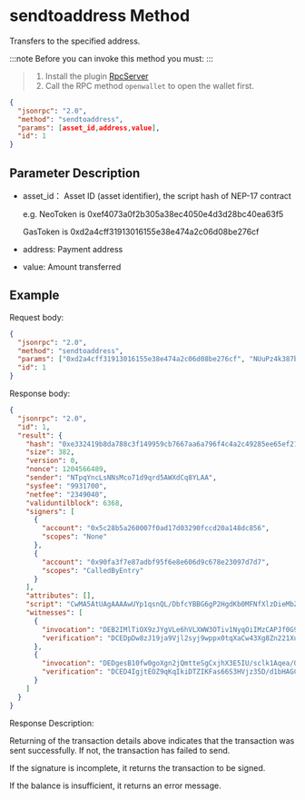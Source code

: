 # sendtoaddress Method

Transfers to the specified address.

:::note
 Before you can invoke this method you must:
:::
>
> 1. Install the plugin [RpcServer](https://github.com/neo-project/neo-modules/releases) 
> 2. Call the RPC method `openwallet` to open the wallet first.

```json
{
  "jsonrpc": "2.0",
  "method": "sendtoaddress",
  "params": [asset_id,address,value],
  "id": 1
}
```

## Parameter Description

* asset_id： Asset ID (asset identifier),  the script hash of NEP-17 contract

  e.g. NeoToken is 0xef4073a0f2b305a38ec4050e4d3d28bc40ea63f5

  GasToken is 0xd2a4cff31913016155e38e474a2c06d08be276cf

* address: Payment address

* value: Amount transferred

## Example

Request body:

```json
{
  "jsonrpc": "2.0",
  "method": "sendtoaddress",
  "params": ["0xd2a4cff31913016155e38e474a2c06d08be276cf", "NUuPz4k387bHuySx2e2RWhZj5SpF8V4Csy", 100],
  "id": 1
}
```

Response body:

```json
{
  "jsonrpc": "2.0",
  "id": 1,
  "result": {
    "hash": "0xe332419b8da788c3f149959cb7667aa6a796f4c4a2c49285ee65ef21e7acbb8e",
    "size": 382,
    "version": 0,
    "nonce": 1204566489,
    "sender": "NTpqYncLsNNsMco71d9qrd5AWXdCq8YLAA",
    "sysfee": "9931700",
    "netfee": "2349040",
    "validuntilblock": 6368,
    "signers": [
      {
        "account": "0x5c28b5a260007f0ad17d03290fccd20a148dc856",
        "scopes": "None"
      },
      {
        "account": "0x90fa3f7e87adbf95f6e8e606d9c678e23097d7d7",
        "scopes": "CalledByEntry"
      }
    ],
    "attributes": [],
    "script": "CwMA5AtUAgAAAAwUYp1qsnQL/DbfcYBBG6gP2HgdKb0MFNfXlzDieMbZBubo9pW/rYd+P/qQFMAfDAh0cmFuc2ZlcgwUz3bii9AGLEpHjuNVYQETGfPPpNJBYn1bUjk=",
    "witnesses": [
      {
        "invocation": "DEB2IMlTiOX9zJYgVLe6hVLXWW3OTiv1NyqOiIMzCAPJf0G9ITh/MSRTu4pW8lHn6iF7yVFbZUuNm6iXKH3+g4dS",
        "verification": "DCEDpDw8zJ19ja9Vjl2syj9wppx0tqXaCw43Xg8Zn221XuRBdHR2qg=="
      },
      {
        "invocation": "DEDgesB10fw0goXgn2jQmtteSgCxjhX3E5IU/sclk1Aqea/OUzfm/1khO9J3sh420YxAPKoddx+4BdeTrkCtogtp",
        "verification": "DCED4IgjtEOZ9qKqIkiDTZIKFas66S3HVjz35D/d1bHAGC9BdHR2qg=="
      }
    ]
  }
}
```

Response Description:

Returning of the transaction details above indicates that the transaction was sent successfully. If not, the transaction has failed to send.

If the signature is incomplete, it returns the transaction to be signed.

If the balance is insufficient, it returns an error message.
